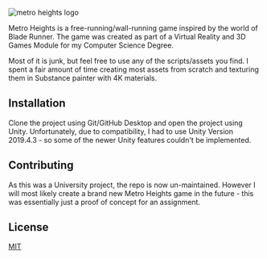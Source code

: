 ![metro heights logo](https://i.imgur.com/EKqd61x.jpeg)



Metro Heights is a free-running/wall-running game inspired by the world of Blade Runner. The game was created as part of a Virtual Reality and 3D Games Module for my Computer Science Degree.

Most of it is junk, but feel free to use any of the scripts/assets you find. I spent a fair amount of time creating most assets from scratch and texturing them in Substance painter with 4K materials.

## Installation

Clone the project using Git/GitHub Desktop and open the project using Unity. Unfortunately, due to compatibility, I had to use Unity Version 2019.4.3 - so some of the newer Unity features couldn't be implemented.


## Contributing
As this was a University project, the repo is now un-maintained. However I will most likely create a brand new Metro Heights game in the future - this was essentially just a proof of concept for an assignment.

## License
[MIT](https://choosealicense.com/licenses/mit/)
